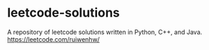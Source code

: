# leetcode-solutions

A repository of leetcode solutions written in Python, C++, and Java. https://leetcode.com/ruiwenhw/